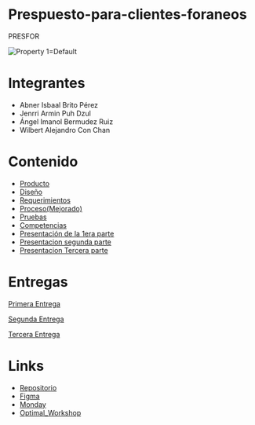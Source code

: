# Prespuesto-para-clientes-foraneos
PRESFOR 

![Property 1=Default](https://github.com/JenrriPuch/Prespusto-para-clientes-foraneos/assets/144289868/2e563815-d09e-40f3-9c1d-ae574284ceae)

# Integrantes 
- Abner Isbaal Brito Pérez
- Jenrri Armin Puh Dzul
- Ángel Imanol Bermudez Ruiz
- Wilbert Alejandro Con Chan

# Contenido 
- [Producto](https://github.com/JenrriPuch/Prespusto-para-clientes-foraneos/blob/main/TERCERA%20ENTREGA/Producto.md)
- [Diseño](https://github.com/JenrriPuch/Prespusto-para-clientes-foraneos/blob/main/TERCERA%20ENTREGA/Dise%C3%B1o.md)
- [Requerimientos](https://github.com/JenrriPuch/Prespusto-para-clientes-foraneos/blob/main/TERCERA%20ENTREGA/Requisito.md)
- [Proceso(Mejorado)](https://github.com/JenrriPuch/Prespusto-para-clientes-foraneos/blob/main/TERCERA%20ENTREGA/Proceso(mejorado).md)
- [Pruebas](https://github.com/JenrriPuch/Prespusto-para-clientes-foraneos/blob/main/TERCERA%20ENTREGA/Pruebas.md)
- [Competencias](https://github.com/JenrriPuch/Prespusto-para-clientes-foraneos/blob/main/TERCERA%20ENTREGA/Competencias.md)
- [Presentación de la 1era parte](https://github.com/JenrriPuch/Prespusto-para-clientes-foraneos/blob/main/PRIMERA_ENTREGA/Presentaci%C3%B3n%20del%20Avance.md)
- [Presentacion segunda parte](https://github.com/JenrriPuch/Prespusto-para-clientes-foraneos/blob/main/SEGUNDA_ENTREGA/Presentacion_avance.md)
- [Presentacion Tercera parte](https://github.com/JenrriPuch/Prespusto-para-clientes-foraneos/blob/main/TERCERA%20ENTREGA/Presentacion_del_avance.md) 

# Entregas 
[Primera Entrega](https://github.com/JenrriPuch/Prespusto-para-clientes-foraneos/tree/main/PRIMERA_ENTREGA) 

[Segunda Entrega](https://github.com/JenrriPuch/Prespusto-para-clientes-foraneos/tree/main/SEGUNDA_ENTREGA) 

[Tercera Entrega](https://github.com/JenrriPuch/Prespusto-para-clientes-foraneos/tree/main/TERCERA%20ENTREGA)

  # Links

  - [Repositorio](https://github.com/JenrriPuch/Prespusto-para-clientes-foraneos)
  - [Figma](https://www.figma.com/file/RFEp1TkNG41xt1Sce4KqIE/Untitled?type=design&node-id=23-125&mode=design&t=CeKsG9ksqLDJLDwa-0)
  - [Monday](https://jenrripuchdzuls-team.monday.com/boards/5483391063)
  - [Optimal_Workshop](https://9if92pks.optimalworkshop.com/optimalsort/njpavg3l)

